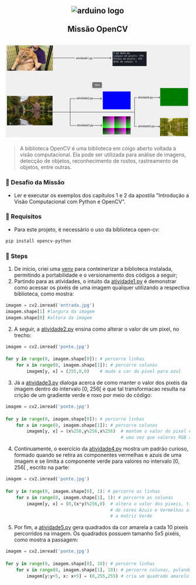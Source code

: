 <h2 align="center">
    <img src="https://avatars.githubusercontent.com/u/5009934?s=200&v=4" alt="arduino logo" height="200" width="200"></br>
    <br> Missão OpenCV </br>
</h2>

<h2 align="center">
    <img src="./output.png" alt="output main.py"></igm>
</h2>

>A biblioteca OpenCV é uma biblioteca em cóigo aberto voltada à visão computacional. 
Ela pode ser utilizada para análise de imagens, detecção de objetos, reconhecimento de rostos, rastreamento de objetos, entre outras.

### 🎯 Desafio da Missão
- Ler e executar os exemplos dos capítulos 1 e 2 da apostila "Introdução a Visão Computacional com Python e OpenCV".

### 📓 Requisitos
- Para este projeto, é necessário o uso da biblioteca open-cv:
```bash
pip install opencv-python
```

### 📒 Steps
1. De início, criei uma [venv](https://docs.python.org/3/library/venv.html) para conteinerizar a biblioteca instalada, permitindo a portabilidade e o versionamento dos códigos a seguir;
2. Partindo para as atividades, o intuito da [atividade1.py](./atividade1.py) é demonstrar como acessar os pixéis de uma imagem qualquer utilizando a respectiva biblioteca, como mostra:
```py
imagem = cv2.imread('entrada.jpg')
imagem.shape[1] #largura da imagem
imagem.shape[0] #altura da imagem
```

2. A seguir, a [atividade2.py](./funcoes_cap2.py) ensina como alterar o valor de um pixel, no trecho:
```py
imagem = cv2.imread('ponte.jpg')

for y in range(0, imagem.shape[0]): # percorre linhas
    for x in range(0, imagem.shape[1]): # percorre colunas
        imagem[y, x] = (255,0,0)    # muda a cor do pixel para azul
```

3. Já a [atividade3.py](./funcoes_cap2.py) dialoga acerca de como manter o valor dos pixéis da imagem dentro do intervalo [0, 256[  e que tal transformacao
resulta na crição de um gradiente verde e roxo por meio do código:
```py
imagem = cv2.imread('ponte.jpg')

for y in range(0, imagem.shape[0]): # percorre linhas
    for x in range(0, imagem.shape[1]): # percorre colunas
        imagem[y, x] = (x%256,y%256,x%256)  # mantem o valor do pixel entre 0 e 255
                                            # uma vez que valores RGB assumem esse intevalo
```

4. Continuamente, o exercício da [atividade4.py](./funcoes_cap2.py) mostra um padrão curioso, formado quando se retira as componentes vermelhas e azuis de 
uma imagem e se limita a componente verde para valores no intervalo [0, 256[ , escrito na parte:
```py
imagem = cv2.imread('ponte.jpg')

for y in range(0, imagem.shape[0], 1): # percorre as linhas
    for x in range(0, imagem.shape[1], 1): # percorre as colunas
        imagem[y, x] = (0,(x*y)%256,0)  # altera o valor dos pixeis, tirando matrizes 
                                        # de cores Azuis e Vermelhas além de modificar
                                        # a matriz Verde
```

5. Por fim, a [atividade5.py](./funcoes_cap2.py) gera quadrados da cor amarela a cada 10 pixeis percorridos na imagem. Os quadrados possuem tamanho 5x5 pixéis, como mostra a passagem:
```py
imagem = cv2.imread('ponte.jpg')

for y in range(0, imagem.shape[0], 10): # percorre linhas
    for x in range(0, imagem.shape[1], 10): # percorre colunas, pulando de 10 em 10
        imagem[y:y+5, x: x+5] = (0,255,255) # cria um quadrado amarelo de 5x5 pixeis
```
